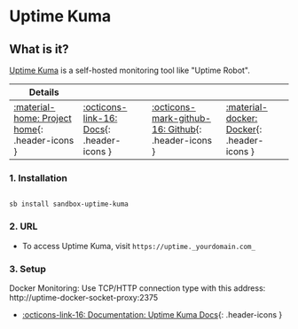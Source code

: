 # Uptime Kuma

## What is it?

[Uptime Kuma](https://github.com/louislam/uptime-kuma) is a self-hosted monitoring tool like "Uptime Robot".

| Details     |             |             |             |
|-------------|-------------|-------------|-------------|
| [:material-home: Project home](https://github.com/louislam/uptime-kuma){: .header-icons } | [:octicons-link-16: Docs](https://github.com/louislam/uptime-kuma/wiki){: .header-icons } | [:octicons-mark-github-16: Github](https://github.com/louislam/uptime-kuma){: .header-icons } | [:material-docker: Docker](https://hub.docker.com/r/louislam/uptime-kuma){: .header-icons }|

### 1. Installation

``` shell

sb install sandbox-uptime-kuma

```

### 2. URL

- To access Uptime Kuma, visit `https://uptime._yourdomain.com_`

### 3. Setup

Docker Monitoring: Use TCP/HTTP connection type with this address: http://uptime-docker-socket-proxy:2375

- [:octicons-link-16: Documentation: Uptime Kuma Docs](https://github.com/louislam/uptime-kuma/wiki){: .header-icons }
